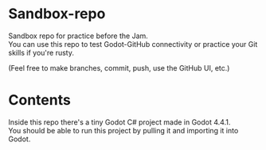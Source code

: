 # Sandbox-repo
Sandbox repo for practice before the Jam. \
You can use this repo to test Godot-GitHub connectivity or practice your Git skills if you're rusty.

(Feel free to make branches, commit, push, use the GitHub UI, etc.)

# Contents
Inside this repo there's a tiny Godot C# project made in Godot 4.4.1. \
You should be able to run this project by pulling it and importing it into Godot.
